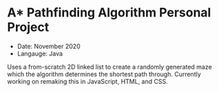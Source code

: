 # A* Pathfinding Algorithm Personal Project
- Date: November 2020
- Langauge: Java

Uses a from-scratch 2D linked list to create a randomly generated maze which the algorithm determines the shortest path through. Currently working on remaking this in JavaScript, HTML, and CSS.
